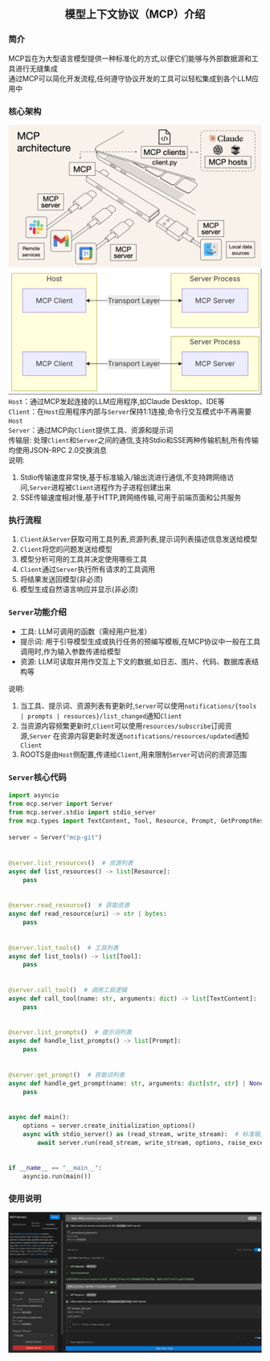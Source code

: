 <h2 align="center">模型上下文协议（MCP）介绍</h2>

### 简介

MCP旨在为大型语言模型提供一种标准化的方式,以便它们能够与外部数据源和工具进行无缝集成   
通过MCP可以简化开发流程,任何遵守协议开发的工具可以轻松集成到各个LLM应用中

### 核心架构

![总体架构.png](src/核心架构0.png)    
![总体架构.png](src/核心架构.png)    
`Host`：通过MCP发起连接的LLM应用程序,如Claude Desktop、IDE等            
`Client`：在`Host`应用程序内部与`Server`保持1:1连接,命令行交互模式中不再需要`Host`    
`Server`：通过MCP向`Client`提供工具、资源和提示词    
传输层: 处理`Client`和`Server`之间的通信,支持Stdio和SSE两种传输机制,所有传输均使用JSON-RPC 2.0交换消息     
说明:

1. Stdio传输速度非常快,基于标准输入/输出流进行通信,不支持跨网络访问,`Server`进程被`Client`进程作为子进程创建出来
2. SSE传输速度相对慢,基于HTTP,跨网络传输,可用于前端页面和公共服务

### 执行流程

1. `Client`从`Server`获取可用工具列表,资源列表,提示词列表描述信息发送给模型
2. `Client`将您的问题发送给模型
3. 模型分析可用的工具并决定使用哪些工具
4. `Client`通过`Server`执行所有请求的工具调用
5. 将结果发送回模型(非必须)
6. 模型生成自然语言响应并显示(非必须)

### `Server`功能介绍

- 工具: LLM可调用的函数（需经用户批准）
- 提示词: 用于引导模型生成或执行任务的预编写模板,在MCP协议中一般在工具调用时,作为输入参数传递给模型
- 资源: LLM可读取并用作交互上下文的数据,如日志、图片、代码、数据库表结构等

说明:

1. 当工具、提示词、资源列表有更新时,`Server`可以使用`notifications/{tools | prompts | resources}/list_changed`通知`Client`
2. 当资源内容频繁更新时,`Client`可以使用`resources/subscribe`订阅资源,`Server`
   在资源内容更新时发送`notifications/resources/updated`通知`Client`
3. ROOTS是由`Host`侧配置,传递给`Client`,用来限制`Server`可访问的资源范围

### `Server`核心代码

```python
import asyncio
from mcp.server import Server
from mcp.server.stdio import stdio_server
from mcp.types import TextContent, Tool, Resource, Prompt, GetPromptResult

server = Server("mcp-git")


@server.list_resources()  # 资源列表
async def list_resources() -> list[Resource]:
    pass


@server.read_resource()  # 获取资源
async def read_resource(uri) -> str | bytes:
    pass


@server.list_tools()  # 工具列表
async def list_tools() -> list[Tool]:
    pass


@server.call_tool()  # 调用工具逻辑
async def call_tool(name: str, arguments: dict) -> list[TextContent]:
    pass


@server.list_prompts()  # 提示词列表
async def handle_list_prompts() -> list[Prompt]:
    pass


@server.get_prompt()  # 获取词列表
async def handle_get_prompt(name: str, arguments: dict[str, str] | None) -> GetPromptResult:
    pass


async def main():
    options = server.create_initialization_options()
    async with stdio_server() as (read_stream, write_stream):  # 标准输入输出方式运行
        await server.run(read_stream, write_stream, options, raise_exceptions=True)


if __name__ == "__main__":
    asyncio.run(main())
```

### 使用说明

![使用说明.png](src/使用说明.png)